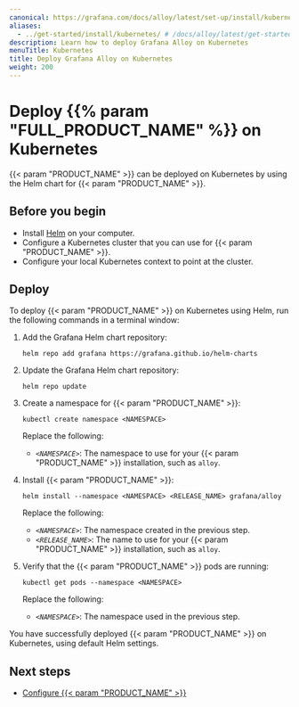 ```yaml
---
canonical: https://grafana.com/docs/alloy/latest/set-up/install/kubernetes/
aliases:
  - ../get-started/install/kubernetes/ # /docs/alloy/latest/get-started/install/kubernetes/
description: Learn how to deploy Grafana Alloy on Kubernetes
menuTitle: Kubernetes
title: Deploy Grafana Alloy on Kubernetes
weight: 200
---
```


# Deploy {{% param "FULL_PRODUCT_NAME" %}} on Kubernetes

{{< param "PRODUCT_NAME" >}} can be deployed on Kubernetes by using the Helm chart for {{< param "PRODUCT_NAME" >}}.

## Before you begin

* Install [Helm][] on your computer.
* Configure a Kubernetes cluster that you can use for {{< param "PRODUCT_NAME" >}}.
* Configure your local Kubernetes context to point at the cluster.

## Deploy

To deploy {{< param "PRODUCT_NAME" >}} on Kubernetes using Helm, run the following commands in a terminal window:

1. Add the Grafana Helm chart repository:

   ```shell
   helm repo add grafana https://grafana.github.io/helm-charts
   ```

1. Update the Grafana Helm chart repository:

   ```shell
   helm repo update
   ```

1. Create a namespace for {{< param "PRODUCT_NAME" >}}:

   ```shell
   kubectl create namespace <NAMESPACE>
   ```

   Replace the following:

   - _`<NAMESPACE>`_: The namespace to use for your {{< param "PRODUCT_NAME" >}} installation, such as `alloy`.

1. Install {{< param "PRODUCT_NAME" >}}:

   ```shell
   helm install --namespace <NAMESPACE> <RELEASE_NAME> grafana/alloy
   ```

   Replace the following:

   - _`<NAMESPACE>`_: The namespace created in the previous step.
   - _`<RELEASE_NAME>`_: The name to use for your {{< param "PRODUCT_NAME" >}} installation, such as `alloy`.

1. Verify that the {{< param "PRODUCT_NAME" >}} pods are running:

   ```shell
   kubectl get pods --namespace <NAMESPACE>
   ```

   Replace the following:

   - _`<NAMESPACE>`_: The namespace used in the previous step.

You have successfully deployed {{< param "PRODUCT_NAME" >}} on Kubernetes, using default Helm settings.

## Next steps

- [Configure {{< param "PRODUCT_NAME" >}}][Configure]

<!-- - Refer to the [{{< param "PRODUCT_NAME" >}} Helm chart documentation on Artifact Hub][Artifact Hub] for more information about the Helm chart. -->

[Helm]: https://helm.sh
[Artifact Hub]: https://artifacthub.io/packages/helm/grafana/alloy
[Configure]: ../../../tasks/configure/configure-kubernetes/
